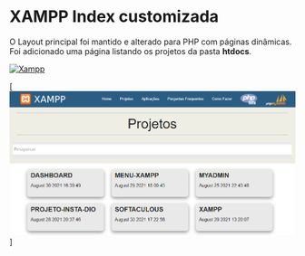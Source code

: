 # XAMPP Index customizada

O Layout principal foi mantido e alterado para PHP com páginas dinâmicas.
Foi adicionado uma página listando os projetos da pasta **htdocs**.

[![Xampp](https://www.apachefriends.org/images/xampp-logo-ac950edf.svg)](https://www.apachefriends.org/pt_br/index.html)

[![screenshot](https://github.com/rfergomes/xampp_custom_index/blob/master/dashboard/images/screenshots/xampp_custom.png)]
